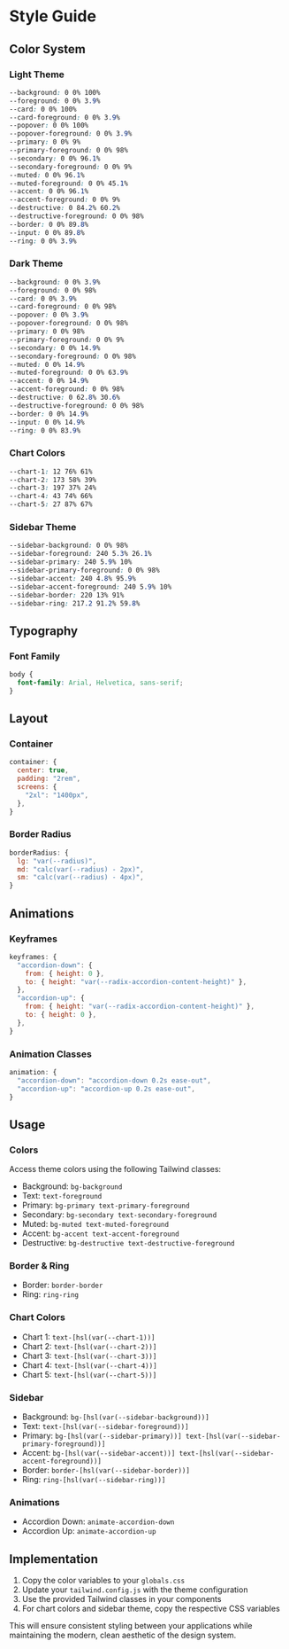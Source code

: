 # Style Guide

## Color System

### Light Theme
```css
--background: 0 0% 100%
--foreground: 0 0% 3.9%
--card: 0 0% 100%
--card-foreground: 0 0% 3.9%
--popover: 0 0% 100%
--popover-foreground: 0 0% 3.9%
--primary: 0 0% 9%
--primary-foreground: 0 0% 98%
--secondary: 0 0% 96.1%
--secondary-foreground: 0 0% 9%
--muted: 0 0% 96.1%
--muted-foreground: 0 0% 45.1%
--accent: 0 0% 96.1%
--accent-foreground: 0 0% 9%
--destructive: 0 84.2% 60.2%
--destructive-foreground: 0 0% 98%
--border: 0 0% 89.8%
--input: 0 0% 89.8%
--ring: 0 0% 3.9%
```

### Dark Theme
```css
--background: 0 0% 3.9%
--foreground: 0 0% 98%
--card: 0 0% 3.9%
--card-foreground: 0 0% 98%
--popover: 0 0% 3.9%
--popover-foreground: 0 0% 98%
--primary: 0 0% 98%
--primary-foreground: 0 0% 9%
--secondary: 0 0% 14.9%
--secondary-foreground: 0 0% 98%
--muted: 0 0% 14.9%
--muted-foreground: 0 0% 63.9%
--accent: 0 0% 14.9%
--accent-foreground: 0 0% 98%
--destructive: 0 62.8% 30.6%
--destructive-foreground: 0 0% 98%
--border: 0 0% 14.9%
--input: 0 0% 14.9%
--ring: 0 0% 83.9%
```

### Chart Colors
```css
--chart-1: 12 76% 61%
--chart-2: 173 58% 39%
--chart-3: 197 37% 24%
--chart-4: 43 74% 66%
--chart-5: 27 87% 67%
```

### Sidebar Theme
```css
--sidebar-background: 0 0% 98%
--sidebar-foreground: 240 5.3% 26.1%
--sidebar-primary: 240 5.9% 10%
--sidebar-primary-foreground: 0 0% 98%
--sidebar-accent: 240 4.8% 95.9%
--sidebar-accent-foreground: 240 5.9% 10%
--sidebar-border: 220 13% 91%
--sidebar-ring: 217.2 91.2% 59.8%
```

## Typography

### Font Family
```css
body {
  font-family: Arial, Helvetica, sans-serif;
}
```

## Layout

### Container
```js
container: {
  center: true,
  padding: "2rem",
  screens: {
    "2xl": "1400px",
  },
}
```

### Border Radius
```js
borderRadius: {
  lg: "var(--radius)",
  md: "calc(var(--radius) - 2px)",
  sm: "calc(var(--radius) - 4px)",
}
```

## Animations

### Keyframes
```js
keyframes: {
  "accordion-down": {
    from: { height: 0 },
    to: { height: "var(--radix-accordion-content-height)" },
  },
  "accordion-up": {
    from: { height: "var(--radix-accordion-content-height)" },
    to: { height: 0 },
  },
}
```

### Animation Classes
```js
animation: {
  "accordion-down": "accordion-down 0.2s ease-out",
  "accordion-up": "accordion-up 0.2s ease-out",
}
```

## Usage

### Colors
Access theme colors using the following Tailwind classes:

- Background: `bg-background`
- Text: `text-foreground`
- Primary: `bg-primary text-primary-foreground`
- Secondary: `bg-secondary text-secondary-foreground`
- Muted: `bg-muted text-muted-foreground`
- Accent: `bg-accent text-accent-foreground`
- Destructive: `bg-destructive text-destructive-foreground`

### Border & Ring
- Border: `border-border`
- Ring: `ring-ring`

### Chart Colors
- Chart 1: `text-[hsl(var(--chart-1))]`
- Chart 2: `text-[hsl(var(--chart-2))]`
- Chart 3: `text-[hsl(var(--chart-3))]`
- Chart 4: `text-[hsl(var(--chart-4))]`
- Chart 5: `text-[hsl(var(--chart-5))]`

### Sidebar
- Background: `bg-[hsl(var(--sidebar-background))]`
- Text: `text-[hsl(var(--sidebar-foreground))]`
- Primary: `bg-[hsl(var(--sidebar-primary))] text-[hsl(var(--sidebar-primary-foreground))]`
- Accent: `bg-[hsl(var(--sidebar-accent))] text-[hsl(var(--sidebar-accent-foreground))]`
- Border: `border-[hsl(var(--sidebar-border))]`
- Ring: `ring-[hsl(var(--sidebar-ring))]`

### Animations
- Accordion Down: `animate-accordion-down`
- Accordion Up: `animate-accordion-up`

## Implementation

1. Copy the color variables to your `globals.css`
2. Update your `tailwind.config.js` with the theme configuration
3. Use the provided Tailwind classes in your components
4. For chart colors and sidebar theme, copy the respective CSS variables

This will ensure consistent styling between your applications while maintaining the modern, clean aesthetic of the design system.